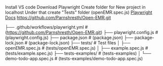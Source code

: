 Install VS code
Download Playwright
Create folder for New project in localhost
Under that create "Tests" folder (openEMR.spec.js)
[Playwright Docs](https://playwright.dev)
https://github.com/Parnshresth/Open-EMR.git

├── .github/workflows/playwright.yml   # (https://github.com/Parnshresth/Open-EMR.git)
├── playwright.config.js               # (playwright.config.js)
├── package.json                       # (package.json)
├── package-lock.json                  # (package-lock.json)
├── tests/                             # Test files
│   ├── openEMR.spec.js                # (tests/openEMR.spec.js)
│   ├── example.spec.js                # (tests/example.spec.js)
├── tests-examples/                    # (tests-examples)
│   └── demo-todo-app.spec.js          # (tests-examples/demo-todo-app.spec.js)
